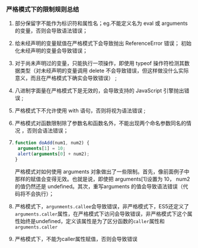 ### 严格模式下的限制规则总结

1. 部分保留字不能作为标识符和属性名；eg.不能定义名为 eval 或 arguments 的变量，否则会导致语法错误；

2. 给未经声明的变量赋值在严格模式下会导致抛出 ReferenceError 错误； 初始化未经声明的变量会导致错误；

3. 对于尚未声明过的变量，只能执行一项操作，即使用 typeof 操作符检测其数据类型（对未经声明的变量调用 delete 不会导致错误，但这样做没什么实际意义，而且在严格模式下确实会导致错误） ;

4. 八进制字面量在严格模式下是无效的，会导致支持的 JavaScript 引擎抛出错误 ;

5. 严格模式下不允许使用 with 语句，否则将视为语法错误 ;

6. 严格模式对函数限制除了参数名和函数名外，不能出现两个命名参数同名的情况 ，否则会语法错误；

7. ```js
   function doAdd(num1, num2) {
    arguments[1] = 10;
    alert(arguments[0] + num2);
   }
   ```
   严格模式对如何使用 arguments 对象做出了一些限制。首先，像前面例子中那样的赋值会变得无效。也就是说，即使把 arguments[1]设置为 10， num2 的值仍然还是 undefined。其次，重写arguments 的值会导致语法错误（代码将不会执行）；

8. 严格模式下，`argunments.callee`会导致错误，非严格模式下，ES5还定义了`arguments.caller`属性，在严格模式下访问会导致错误，非严格模式下这个属性始终是undefined，定义该属性是为了区分函数的`caller`属性和`arguments.caller`

9. 严格模式下，不能为caller属性赋值，否则会导致错误